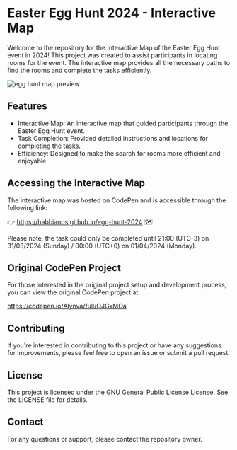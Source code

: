 # Easter Egg Hunt 2024 - Interactive Map

Welcome to the repository for the Interactive Map of the Easter Egg Hunt event in 2024! This project was created to assist participants in locating rooms for the event. The interactive map provides all the necessary paths to find the rooms and complete the tasks efficiently.

![egg hunt map preview](./docs/egg_hunt_map_preview.gif)

## Features

- Interactive Map: An interactive map that guided participants through the Easter Egg Hunt event.
- Task Completion: Provided detailed instructions and locations for completing the tasks.
- Efficiency: Designed to make the search for rooms more efficient and enjoyable.

## Accessing the Interactive Map

The interactive map was hosted on CodePen and is accessible through the following link:

👉 https://habbianos.github.io/egg-hunt-2024 🗺️

Please note, the task could only be completed until 21:00 (UTC-3) on 31/03/2024 (Sunday) / 00:00 (UTC+0) on 01/04/2024 (Monday).

## Original CodePen Project

For those interested in the original project setup and development process, you can view the original CodePen project at:

https://codepen.io/Alynva/full/OJGxMOa

## Contributing

If you're interested in contributing to this project or have any suggestions for improvements, please feel free to open an issue or submit a pull request.

## License

This project is licensed under the GNU General Public License License. See the LICENSE file for details.

## Contact

For any questions or support, please contact the repository owner.